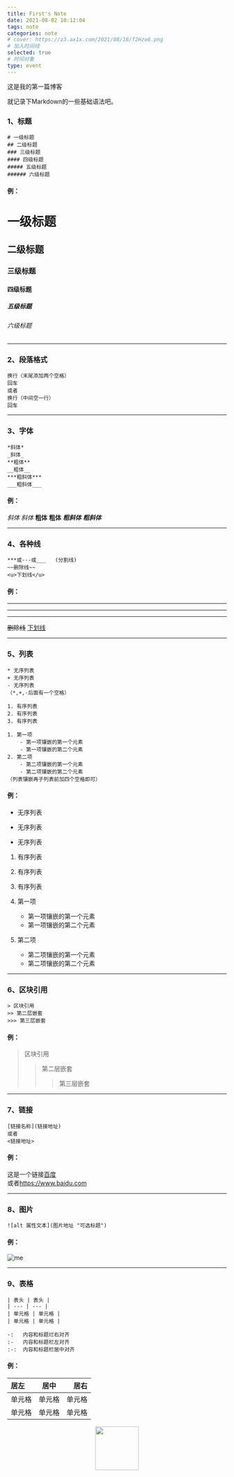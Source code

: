 ```yaml
---
title: First's Note
date: 2021-08-02 10:12:04
tags: note
categories: note
# cover: https://z3.ax1x.com/2021/08/16/f2Hzo6.png
# 加入时间线
selected: true
# 时间对象
type: event
---
```


这是我的第一篇博客

就记录下Markdown的一些基础语法吧。

<!-- more -->

### 1、标题
```
# 一级标题
## 二级标题
### 三级标题
#### 四级标题
##### 五级标题
###### 六级标题
```
#### 例：
# 一级标题
## 二级标题
### 三级标题
#### 四级标题
##### 五级标题
###### 六级标题

***

### 2、段落格式
```
换行（末尾添加两个空格）
回车  
或者  
换行（中间空一行）
回车
```

***

### 3、字体
```
*斜体*
_斜体_
**粗体**
__粗体__
***粗斜体***
___粗斜体___
```
#### 例：
*斜体*
_斜体_
**粗体**
__粗体__
***粗斜体***
___粗斜体___

***

### 4、各种线
``` 
***或---或___   (分割线)
~~删除线~~
<u>下划线</u>
```
#### 例：
***
---
___
~~删除线~~
<u>下划线</u>

***

### 5、列表
```
* 无序列表
+ 无序列表
- 无序列表
（*,+,-后面有一个空格）

1. 有序列表
2. 有序列表
3. 有序列表

1. 第一项
    - 第一项镶嵌的第一个元素
	- 第一项镶嵌的第二个元素
2. 第二项
    - 第二项镶嵌的第一个元素
	- 第二项镶嵌的第二个元素
（列表镶嵌再子列表前加四个空格即可）
```
#### 例：
* 无序列表
+ 无序列表
- 无序列表

1. 有序列表
2. 有序列表
3. 有序列表

4. 第一项
    - 第一项镶嵌的第一个元素
	- 第一项镶嵌的第二个元素
5. 第二项
    - 第二项镶嵌的第一个元素
	- 第二项镶嵌的第二个元素 

***

### 6、区块引用
```
> 区块引用
>> 第二层嵌套
>>> 第三层嵌套
```
#### 例：
> 区块引用
>> 第二层嵌套
>>> 第三层嵌套

***

### 7、链接
```
[链接名称](链接地址)
或者
<链接地址>
```
#### 例：
这是一个链接[百度](https://www.baidu.com)  
或者<https://www.baidu.com>

***

### 8、图片
```
![alt 属性文本](图片地址 "可选标题")
```
#### 例：
![me](https://z3.ax1x.com/2021/08/16/f2Hxdx.jpg "me")
<!-- [![f2Hxdx.jpg](https://z3.ax1x.com/2021/08/16/f2Hxdx.jpg)](https://imgtu.com/i/f2Hxdx) -->

***

### 9、表格
```
| 表头 | 表头 |
| --- | --- |
| 单元格 | 单元格 |
| 单元格 | 单元格 |

-:   内容和标题烂右对齐
:-   内容和标题栏左对齐
:-:  内容和标题栏居中对齐
```
#### 例：
| 居左 | 居中 | 居右 |
| :--- | :--: | --: |
| 单元格 | 单元格 | 单元格 |
| 单元格 | 单元格 | 单元格 |
<center>
	<img src="https://z3.ax1x.com/2021/08/16/f2Hzo6.png" width="100" height="100">
</center>